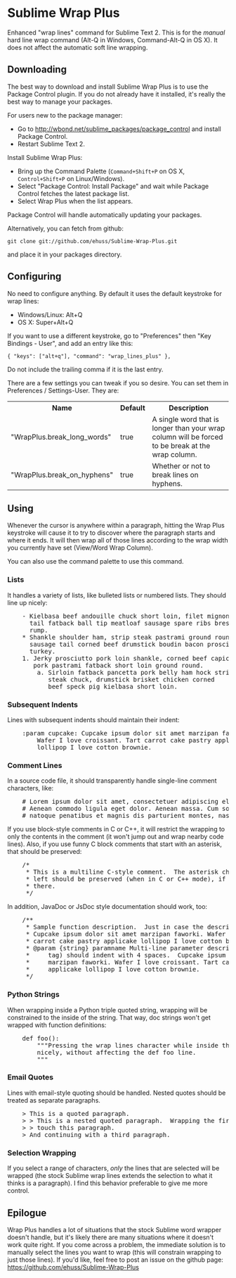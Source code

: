 # Sublime Wrap Plus #
Enhanced "wrap lines" command for Sublime Text 2.  This is for the *manual* hard line wrap command (Alt-Q in Windows, Command-Alt-Q in OS X).  It does not affect the automatic soft line wrapping.

## Downloading ##
The best way to download and install Sublime Wrap Plus is to use the Package Control plugin.  If you do not already have it installed, it's really the best way to manage your packages.

For users new to the package manager:
* Go to http://wbond.net/sublime_packages/package_control and install Package Control.
* Restart Sublime Text 2.

Install Sublime Wrap Plus:
* Bring up the Command Palette (`Command+Shift+P` on OS X, `Control+Shift+P` on Linux/Windows).
* Select "Package Control: Install Package" and wait while Package Control fetches the latest package list.
* Select Wrap Plus when the list appears.

Package Control will handle automatically updating your packages.

Alternatively, you can fetch from github:

	git clone git://github.com/ehuss/Sublime-Wrap-Plus.git

and place it in your packages directory.

## Configuring ##
No need to configure anything.  By default it uses the default keystroke for wrap lines:

* Windows/Linux: Alt+Q
* OS X: Super+Alt+Q

If you want to use a different keystroke, go to "Preferences" then "Key Bindings - User", and add an entry like this:

	{ "keys": ["alt+q"], "command": "wrap_lines_plus" },

Do not include the trailing comma if it is the last entry.

There are a few settings you can tweak if you so desire.  You can set them in Preferences / Settings-User.  They are:

<table>
  <tr>
    <th>Name</th><th>Default</th><th>Description</th>
  </tr>
  <tr>
    <td>"WrapPlus.break_long_words"</td>
    <td>true</td>
    <td>A single word that is longer than your wrap column will be forced to be break at the wrap column.</td>
  </tr>
  <tr>
    <td>"WrapPlus.break_on_hyphens"</td>
    <td>true</td>
    <td>Whether or not to break lines on hyphens.</td>
  </tr>
</table>

## Using ##
Whenever the cursor is anywhere within a paragraph, hitting the Wrap Plus keystroke will cause it to try to discover where the paragraph starts and where it ends.  It will then wrap all of those lines according to the wrap width you currently have set (View/Word Wrap Column).

You can also use the command palette to use this command.

### Lists ###
It handles a variety of lists, like bulleted lists or numbered lists. They should line up nicely:

<pre>
	- Kielbasa beef andouille chuck short loin, filet mignon jerky
      tail fatback ball tip meatloaf sausage spare ribs bresaola
      rump.
	* Shankle shoulder ham, strip steak pastrami ground round shank
      sausage tail corned beef drumstick boudin bacon prosciutto
      turkey.
	1. Jerky prosciutto pork loin shankle, corned beef capicola
       pork pastrami fatback short loin ground round.
		a. Sirloin fatback pancetta pork belly ham hock strip
           steak chuck, drumstick brisket chicken corned
           beef speck pig kielbasa short loin.
</pre>

### Subsequent Indents ###
Lines with subsequent indents should maintain their indent:

<pre>
	:param cupcake: Cupcake ipsum dolor sit amet marzipan faworki.
		Wafer I love croissant. Tart carrot cake pastry applicake
		lollipop I love cotton brownie.
</pre>

### Comment Lines ###
In a source code file, it should transparently handle single-line
comment characters, like:

<pre>
    # Lorem ipsum dolor sit amet, consectetuer adipiscing elit.
    # Aenean commodo ligula eget dolor. Aenean massa. Cum sociis
    # natoque penatibus et magnis dis parturient montes, nascetur
</pre>

If you use block-style comments in C or C++, it will restrict the wrapping to only the contents in the comment (it won't jump out and wrap nearby code lines).  Also, if you use funny C block comments that start with an asterisk, that should be preserved:

<pre>
    /*
     * This is a multiline C-style comment.  The asterisk characters on the
     * left should be preserved (when in C or C++ mode), if they are already
     * there.
     */
</pre>

In addition, JavaDoc or JsDoc style documentation should work, too:

<pre>
    /**
     * Sample function description.  Just in case the description is very long.
     * Cupcake ipsum dolor sit amet marzipan faworki. Wafer I love croissant. Tart
     * carrot cake pastry applicake lollipop I love cotton brownie.
     * @param {string} paramname Multi-line parameter description (or any javadoc
     *     tag) should indent with 4 spaces.  Cupcake ipsum dolor sit amet
     *     marzipan faworki. Wafer I love croissant. Tart carrot cake pastry
     *     applicake lollipop I love cotton brownie.
     */
</pre>

### Python Strings ###
When wrapping inside a Python triple quoted string, wrapping will be constrained to the inside of the string.  That way, doc strings won't get wrapped with function definitions:

<pre>
    def foo():
        """Pressing the wrap lines character while inside this string should wrap it
        nicely, without affecting the def foo line.
        """
</pre>

### Email Quotes ###
Lines with email-style quoting should be handled.  Nested quotes should be treated as separate paragraphs.

<pre>
    &gt; This is a quoted paragraph.
    &gt; &gt; This is a nested quoted paragraph.  Wrapping the first paragraph won't
    &gt; &gt; touch this paragraph.
    &gt; And continuing with a third paragraph.
</pre>

### Selection Wrapping ###
If you select a range of characters, *only* the lines that are selected will be wrapped (the stock Sublime wrap lines extends the selection to what it thinks is a paragraph).  I find this behavior preferable to give me more control.

## Epilogue ##
Wrap Plus handles a lot of situations that the stock Sublime word wrapper doesn't handle, but it's likely there are many situations where it doesn't work quite right.  If you come across a problem, the immediate solution is to manually select the lines you want to wrap (this will constrain wrapping to just those lines).  If you'd like, feel free to post an issue on the github page: https://github.com/ehuss/Sublime-Wrap-Plus
